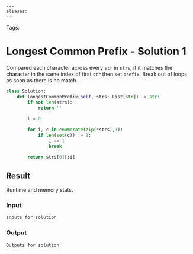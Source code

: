 ```
---
aliases:
---
```

Tags:

# Longest Common Prefix - Solution 1
Compared each character across every `str` in `strs`, if it matches the character in the same index of first `str` then set `prefix`. Break out of loops as soon as there is no match.

```python
class Solution:
    def longestCommonPrefix(self, strs: List[str]) -> str:
        if not len(strs):
            return ''
        
        i = 0
        
        for i, c in enumerate(zip(*strs),1):
            if len(set(c)) != 1:
                i -= 1
                break
        
        return strs[0][:i]
```

## Result
Runtime and memory stats.

### Input
```md
Inputs for solution
```

### Output
```md
Outputs for solution
```